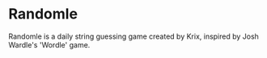 # Randomle

Randomle is a daily string guessing game created by Krix, inspired by Josh Wardle's 'Wordle' game.
